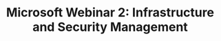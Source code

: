 ---
title: "Microsoft Webinar 2: Infrastructure and Security Management"
description: "The second session covered IT Infrastructure and Security best practice from an acquisitions perspective  and focused on the suite of Microsoft cloud products, best practices for managing these services, and recommendations on how to implement them effectively. "
url-link: "https://community.max.gov/download/attachments/2204974006/Microsoft%20Training%202%20Infrastructure%20and%20Security%20Management_20210923.pptx?api=v2"
type: "HTML"
gov-only: "true"
is-external: "false"
publication-date: "Janaury 2022"
reading-time: "60"
resource-type: "Guidance"
filter: "acquisition-best-practices"
audience: "contracts-acquisitions"
branded-offerings: "oem-acquisition-initiatives"
---